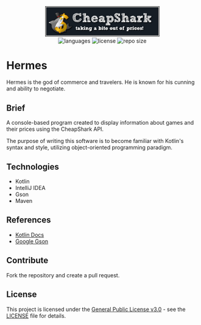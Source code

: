 <div align="center">
  <img src="src/main/resources/images/cheapshark.png" width="300px" />
</div>

<div align="center">
  <img src="https://img.shields.io/github/languages/count/leandro-santi/hermes-console?color=D0D3D4&style=flat-square" alt="languages" />
  <img src="https://img.shields.io/github/license/leandro-santi/hermes-console?color=D0D3D4&style=flat-square" alt="license" />
  <img src="https://img.shields.io/github/repo-size/leandro-santi/hermes-console?color=D0D3D4&style=flat-square" alt="repo size" />
</div>

# Hermes

Hermes is the god of commerce and travelers. He is known for his cunning and ability to negotiate.

## Brief

A console-based program created to display information about games and their prices using the CheapShark API.

The purpose of writing this software is to become familiar with Kotlin's syntax and style, utilizing object-oriented programming paradigm.

## Technologies

* Kotlin
* IntelliJ IDEA
* Gson
* Maven

## References

* [Kotlin Docs](https://kotlinlang.org/docs/home.html)
* [Google Gson](https://github.com/google/gson)

## Contribute

Fork the repository and create a pull request.

## License

This project is licensed under the [General Public License v3.0](https://www.gnu.org/licenses/gpl-3.0.pt-br.html) - see the [LICENSE](LICENSE) file for details.